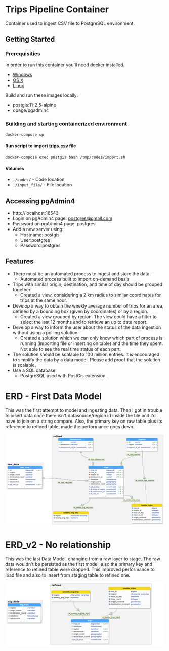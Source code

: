 # Trips Pipeline Container
Container used to ingest CSV file to PostgreSQL environment.

## Getting Started

### Prerequisities


In order to run this container you'll need docker installed.

* [Windows](https://docs.docker.com/desktop/windows/)
* [OS X](https://docs.docker.com/desktop/mac/)
* [Linux](https://docs.docker.com/engine/install/)

Build and run these images locally:
* postgis:11-2.5-alpine
* dpage/pgadmin4

### Building and starting containerized environment
```shell
docker-compose up
```
#### Run script to import [trips.csv](https://github.com/ricardokj/trips-pipeline/blob/9dc2207846ba805cda480a5f83fe56de498c1158/input_file/trips.csv) file 
```shell
docker-compose exec postgis bash /tmp/codes/import.sh
```
#### Volumes

* `./codes/` - Code location
* `./input_file/` - File location

## Accessing pgAdmin4
* http://localhost:16543
* Login on pgAdmin4 page: postgres@gmail.com
* Password on pgAdmin4 page: postgres
* Add a new server using:
  * Hostname: postgis
  * User:postgres
  * Password:postgres

## Features
* There must be an automated process to ingest and store the data.
  *  Automated process built to import on-demand basis
* Trips with similar origin, destination, and time of day should be grouped together.
  *  Created a view, considering a 2 km radius to similar coordinates for trips at the same hour.
* Develop a way to obtain the weekly average number of trips for an area, defined by a bounding box (given by coordinates) or by a region.
  * Created a view grouped by region. The view could have a filter to select the last 12 months and to retrieve an up to date report.
* Develop a way to inform the user about the status of the data ingestion without using a polling solution.
  * Created a solution which we can only know which part of process is running (importing file or inserting on table) and the time they spent. Not able to see the real time status of each part.
* The solution should be scalable to 100 million entries. It is encouraged to simplify the data by a data model. Please add proof that the solution is scalable.
* Use a SQL database.
  * PostgreSQL used with PostGis extension.

# ERD - First Data Model
This was the first attempt to model and ingesting data. Then I got in trouble to insert data once there isn't datasource/region id inside the file and I'd have to join on a string compare. Also, the primary key on raw table plus its reference to refined table, made the performance goes down.

![erd](misc/ERD.png "erd")

# ERD_v2 - No relationship
This was the last Data Model, changing from a raw layer to stage. The raw data wouldn't be persisted as the first model, also the primary key and reference to  refined table were dropped. This improved performance to load file and also to insert from staging table to refined one.

![erd](misc/ERD_no_relationship.png "erd_v2")
